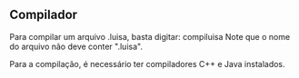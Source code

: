 ## Compilador

Para compilar um arquivo .luisa, basta digitar:
	compiluisa <arquivo>
Note que o nome do arquivo não deve conter ".luisa".

Para a compilação, é necessário ter compiladores C++ e Java instalados.